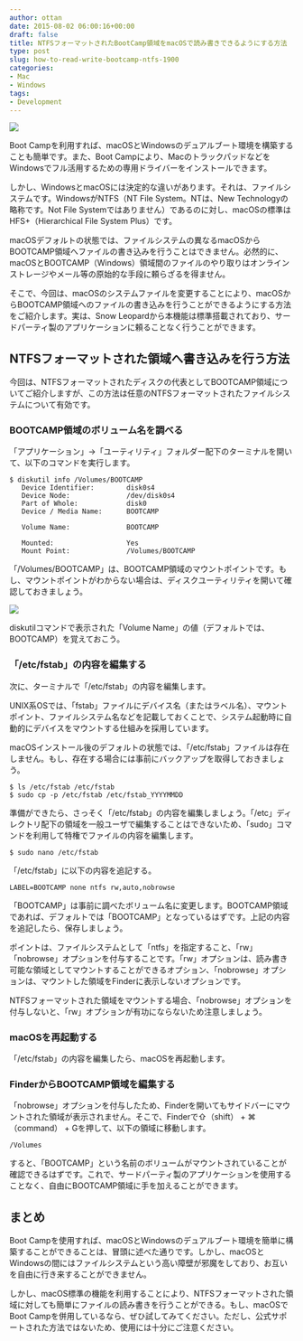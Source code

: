 ```yaml
---
author: ottan
date: 2015-08-02 06:00:16+00:00
draft: false
title: NTFSフォーマットされたBootCamp領域をmacOSで読み書きできるようにする方法
type: post
slug: how-to-read-write-bootcamp-ntfs-1900
categories:
- Mac
- Windows
tags:
- Development
---
```


![](/uploads/2015/08/150802-55bdb1f6b8b65.jpg)




Boot Campを利用すれば、macOSとWindowsのデュアルブート環境を構築することも簡単です。また、Boot Campにより、MacのトラックパッドなどをWindowsでフル活用するための専用ドライバーをインストールできます。





しかし、WindowsとmacOSには決定的な違いがあります。それは、ファイルシステムです。WindowsがNTFS（NT File System。NTは、New Technologyの略称です。Not File Systemではありません）であるのに対し、macOSの標準はHFS+（Hierarchical File System Plus）です。





macOSデフォルトの状態では、ファイルシステムの異なるmacOSからBOOTCAMP領域へファイルの書き込みを行うことはできません。必然的に、macOSとBOOTCAMP（Windows）領域間のファイルのやり取りはオンラインストレージやメール等の原始的な手段に頼らざるを得ません。





そこで、今回は、macOSのシステムファイルを変更することにより、macOSからBOOTCAMP領域へのファイルの書き込みを行うことができるようにする方法をご紹介します。実は、Snow Leopardから本機能は標準搭載されており、サードパーティ製のアプリケーションに頼ることなく行うことができます。





## NTFSフォーマットされた領域へ書き込みを行う方法





今回は、NTFSフォーマットされたディスクの代表としてBOOTCAMP領域についてご紹介しますが、この方法は任意のNTFSフォーマットされたファイルシステムについて有効です。





### BOOTCAMP領域のボリューム名を調べる





「アプリケーション」→「ユーティリティ」フォルダー配下のターミナルを開いて、以下のコマンドを実行します。




    
    $ diskutil info /Volumes/BOOTCAMP
       Device Identifier:        disk0s4
       Device Node:              /dev/disk0s4
       Part of Whole:            disk0
       Device / Media Name:      BOOTCAMP
    
       Volume Name:              BOOTCAMP
    
       Mounted:                  Yes
       Mount Point:              /Volumes/BOOTCAMP
    





「/Volumes/BOOTCAMP」は、BOOTCAMP領域のマウントポイントです。もし、マウントポイントがわからない場合は、ディスクユーティリティを開いて確認しておきましょう。





![](/uploads/2015/08/150802-55bdb1f51ea72.png)






diskutilコマンドで表示された「Volume Name」の値（デフォルトでは、BOOTCAMP）を覚えておこう。





### 「/etc/fstab」の内容を編集する





次に、ターミナルで「/etc/fstab」の内容を編集します。





UNIX系OSでは、「fstab」ファイルにデバイス名（またはラベル名）、マウントポイント、ファイルシステム名などを記載しておくことで、システム起動時に自動的にデバイスをマウントする仕組みを採用しています。





macOSインストール後のデフォルトの状態では、「/etc/fstab」ファイルは存在しません。もし、存在する場合には事前にバックアップを取得しておきましょう。



    
    $ ls /etc/fstab /etc/fstab
    $ sudo cp -p /etc/fstab /etc/fstab_YYYYMMDD





準備ができたら、さっそく「/etc/fstab」の内容を編集しましょう。「/etc」ディレクトリ配下の領域を一般ユーザで編集することはできないため、「sudo」コマンドを利用して特権でファイルの内容を編集します。




    
    $ sudo nano /etc/fstab





「/etc/fstab」に以下の内容を追記する。




    
    LABEL=BOOTCAMP none ntfs rw,auto,nobrowse





「BOOTCAMP」は事前に調べたボリューム名に変更します。BOOTCAMP領域であれば、デフォルトでは「BOOTCAMP」となっているはずです。上記の内容を追記したら、保存しましょう。



ポイントは、ファイルシステムとして「ntfs」を指定すること、「rw」「nobrowse」オプションを付与することです。「rw」オプションは、読み書き可能な領域としてマウントすることができるオプション、「nobrowse」オプションは、マウントした領域をFinderに表示しないオプションです。





NTFSフォーマットされた領域をマウントする場合、「nobrowse」オプションを付与しないと、「rw」オプションが有功にならないため注意しましょう。





### macOSを再起動する





「/etc/fstab」の内容を編集したら、macOSを再起動します。





### FinderからBOOTCAMP領域を編集する





「nobrowse」オプションを付与したため、Finderを開いてもサイドバーにマウントされた領域が表示されません。そこで、Finderで⇧（shift） + ⌘（command） + Gを押して、以下の領域に移動します。




    
    /Volumes





すると、「BOOTCAMP」という名前のボリュームがマウントされていることが確認できるはずです。これで、サードパーティ製のアプリケーションを使用することなく、自由にBOOTCAMP領域に手を加えることができます。





## まとめ





Boot Campを使用すれば、macOSとWindowsのデュアルブート環境を簡単に構築することができることは、冒頭に述べた通りです。しかし、macOSとWindowsの間にはファイルシステムという高い障壁が邪魔をしており、お互いを自由に行き来することができません。





しかし、macOS標準の機能を利用することにより、NTFSフォーマットされた領域に対しても簡単にファイルの読み書きを行うことができる。もし、macOSでBoot Campを併用しているなら、ぜひ試してみてください。ただし、公式サポートされた方法ではないため、使用には十分にご注意ください。
